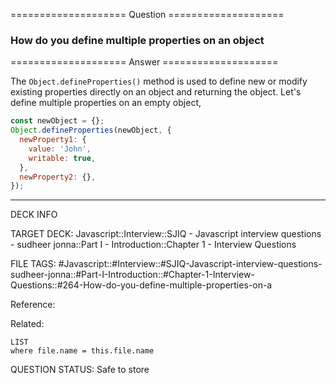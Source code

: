 ==================== Question ====================  

### How do you define multiple properties on an object  

==================== Answer ====================  

The `Object.defineProperties()` method is used to define new or modify existing
properties directly on an object and returning the object. Let's define multiple
properties on an empty object,

```javascript
const newObject = {};
Object.defineProperties(newObject, {
  newProperty1: {
    value: 'John',
    writable: true,
  },
  newProperty2: {},
});
```

---

DECK INFO

TARGET DECK: Javascript::Interview::SJIQ - Javascript interview questions -
sudheer jonna::Part I - Introduction::Chapter 1 - Interview Questions

FILE TAGS:
#Javascript::#Interview::#SJIQ-Javascript-interview-questions-sudheer-jonna::#Part-I-Introduction::#Chapter-1-Interview-Questions::#264-How-do-you-define-multiple-properties-on-a

Reference:

Related:

```dataview
LIST
where file.name = this.file.name
```

QUESTION STATUS: Safe to store
